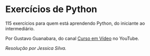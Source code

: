 # **Exercícios de Python**

115 exercícios para quem está aprendendo Python, do iniciante ao intermediário.

Por Gustavo Guanabara, do canal [Curso em Vídeo](https://www.youtube.com/c/CursoemV%C3%ADdeo) no YouTube.

*Resolução por Jessica Silva.*
